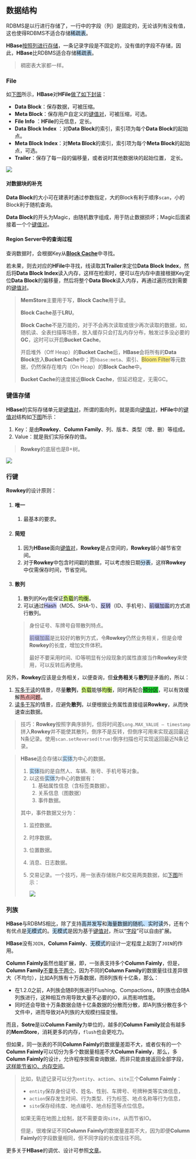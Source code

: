
## 数据结构

RDBMS是以行进行存储了，一行中的字段（列）是固定的，无论该列有没有值，这也使得RDBMS不适合存储<span style=background:#c2e2ff>稀疏表</span>。

**HBase**[按照列进行存储](https://zhuanlan.zhihu.com/p/145551967)，一条记录字段是不固定的，没有值的字段不存储，因此，**HBase**比RDBMS适合存储<span style=background:#c2e2ff>稀疏表</span>。

> 稠密表大家都一样。

### File

如[下图](https://www.iteye.com/blog/asyty-1250301)所示，**HBase**对**HFile**[做了如下封装](https://blog.csdn.net/u011490320/article/details/50814967#3.4/8)：

- **Data Block**：保存数据，可被压缩。
- **Meta Block**：保存用户自定义的<u>键值对</u>，可被压缩，可选。
- **File Info** ：**HFile**的元信息，定长。
- **Data Block Index** ：对**Data Block**的索引，索引项为每个**Data Block**的起始点。
- **Meta Block Index**：对**Meta Block**的索引，索引项为每个**Meta Block**的起始点，可选。
- **Trailer**：保存了每一段的偏移量，或者说时其他数据块的起始位置， 定长。

![](E:\markdown\images\9\hlog.jpg)

#### 对数据块的补充

**Data Block**的大小可在建表时通过参数指定，大的Block有利于顺序`scan`，小的Block利于随机查询。

**Data Block**的开头为Magic，由随机数字组成，用于防止数据损坏；Magic后面紧接着一个个<u>键值对</u>。

#### Region Server中的查询过程

查询数据时，会根据Key从[**Block Cache**](https://www.cnblogs.com/zackstang/p/10061379.html)中寻找。

若未果，则去对应的**HFile**中寻找，线读取其**Trailer**来定位**Data Block Index**，然后将**Data Block Index**读入内存，这样在检索时，便可以在内存中直接根据Key定位**Data Block**的偏移量，然后将整个**Data Block**读入内存，再通过遍历找到需要的<u>键值对</u>。

> **MemStore**主要用于写，**Block Cache**用于读。
>
> **Block Cache**基于**LRU**。
>
> **Block Cache**不是万能的，对于不会再次读取或很少再次读取的数据，如，随机读、全表扫描等场景，放入缓存只会打乱内存分布，触发过多没必要的**GC**，这时可以开启**Bucket Cache**。
>
> 开启堆外（Off Heap）的**Bucket Cache**后，**HBase**会将所有的**Data Block**放入**Bucket Cache**中；而`hbase:meta`、索引、<span style=background:#ffee7c>Bloom Filter</span>等元数据，仍然保存在堆内（On Heap）的**Block Cache**中。
>
> **Bucket Cache**的速度接近**Block Cache**，但延迟稳定，无需GC。

### 键值存储

**HBase**的实际存储单元是<u>键值对</u>，所谓的面向列，就是面向<u>键值对</u>，**HFile**中的<u>键值对</u>结构如[下图](https://blog.csdn.net/bitcarmanlee/article/details/78979836)所示：

1. Key：是由**Rowkey**、**Column Family**、列、版本、类型（增、删）等组成。
2. Value：就是我们实际保存的值。

> **Rowkey**的底层也是B+树。


![](E:\markdown\images\9\hbase-key-value.svg)

### 行键

**Rowkey**的设计原则：

1. #### 唯一

   1. 最基本的要求。

2. #### 简短

   1. 因为**HBase**面向<u>键值对</u>，**Rowkey**是占空间的，**Rowkey**越小越节省空间。
   2. 对于**Rowkey**中包含时间戳的数据，可以考虑按日期<span style=background:#c2e2ff>分表</span>，这样**Rowkey**中仅需保存时间，节省空间。

3. #### 散列

   1. 散列的Key能保证<span style=background:#d4fe7f>负载</span>的<span style=background:#d4fe7f>均衡</span>。
   2. 可以通过<span style=background:#c9ccff>Hash</span>（MD5、SHA-1）、<span style=background:#c9ccff>反转</span>（ID、手机号）、<span style=background:#c9ccff>前缀加盐</span>的方式进行散列。

   > 身份证号、车牌号自带散列特点。
   >
   > <span style=background:#c9ccff>前缀加盐</span>是比较好的散列方式，令**Rowkey**仍然业务相关，但是会增**Rowkey**的长度，增加文件体积。
   >
   > 最好不要采用时间、ID等明显有分段现象的属性直接当作**Rowkey**来使用，可以反转后再使用。

另外，**Rowkey**应该是业务相关，以便查询，但**业务相关**与**散列**是矛盾的，所以：

1. <u>写多于读</u>的情景，尽量**散列**，<span style=background:#d4fe7f>负载</span>能够<span style=background:#d4fe7f>均衡</span>，同时再配合<span style=background:#19d02a>预分区</span>，可以有效缓解<span style=background:#ffb8b8>热点问题</span>。
2. <u>读多于写</u>的情景，应避免**散列**，以便根据业务属性直接组装**Rowkey**，从而快速查出数据。

> 技巧：**Rowkey**按照字典序排列，但将时间差`Long.MAX_VALUE – timestamp`拼入**Rowkey**并不能使其散列，倒序不是反转，但倒序可用来实现返回最近N条记录。使用`scan.setReversed(true)`倒序扫描也可实现返回最近N条记录。

> **HBase**适合存储以<span style=background:#c2e2ff>实体</span>为中心的数据。
>
> 1. <span style=background:#c2e2ff>实体</span>指的是自然人、车辆、账号、手机号等对象。
> 2. 以这些<span style=background:#c2e2ff>实体</span>为中心的数据有：
>    1. 基础属性信息（含标签类数据）。
>    2. 关系信息（图数据）
>    3. 事件数据。
>
> 其中，事件数据又分为：
>
> 1. 监控数据。
>
> 2. 时序数据。
>
> 3. 位置数据。
>
> 4. 消息、日志数据。
>
> 5. 交易记录。一个技巧，用一张表存储账户和交易两类数据，如[下图](http://www.nosqlnotes.com/technotes/hbase/hbase-rowkey/#27.5/41)所示：
>
>    ![](E:\markdown\images\9\hbase-1-table-save-2-kind-information.png)

### 列族

**HBase**与RDBMS相比，除了支持<span style=background:#c2e2ff>高并发写</span>和<span style=background:#c2e2ff>海量数据的随机、实时读</span>外，还有个有优点是<span style=background:#c2e2ff>无模式</span>的。<span style=background:#c2e2ff>无模式</span>是因为基于<u>键值对</u>，所以“<u>字段</u>”可以自由扩展。

**HBase**没有`JOIN`，**Column Faimly**、<span style=background:#c2e2ff>无模式</span>的设计一定程度上起到了`JOIN`的作用。

**Column Faimly**虽然也能扩展，即，一张表支持多个**Column Faimly**，但是，**Column Family**[不要多于两个](https://blog.csdn.net/diaoxie5099/article/details/101350743)，因为不同的**Column Family**的数据量往往差异很大（不均匀），比如A列族有十万条数据，而B列族有十亿条，那么：

- 在1.2.0之前，A列族会随B列族进行Flushing、Compactions，B列族也会随A列族进行，这种相互作用导致大量不必要的IO，从而影响性能。
- 同时还会导致十万条数据会随十亿条数据的分散而分散，即A列族分散在多个文件中，进而导致对A列族的大规模扫描变慢。

而且，**Sotre**是以**Column Family**为单位的，越多的**Column Family**就会有越多的**MemStore**，消耗更多的内存，`flush`也会更吃力。

但如果，同一张表的不同**Column Faimly**的数据量差距不大，或者仅有的一个**Column Faimly**可以切分为多个数据量相差不大**Column Faimly**，那么，多**Column Faimly**的设计，允许程序按需查询数据，而非只能直接返回全部字段，[这样能节省IO、内存空间](https://www.cnblogs.com/duanxz/p/4660784.html#8/12)。

> 比如，轨迹记录可以分为`entity`、`action`、`site`三个**Column Faimly**：
>
> - `entity`保存身份证号、姓名、性别、车牌号、号牌种类等实体信息，
> - `action`保存发生时间、行为类型、行为标签、地点名称等行为信息，
> - `site`保存经纬度、地点编号、地点标签等点位信息。
>
> 如果无需在地图上绘制，就不需要查询`site`，从而节省IO。
>
> 但是，很难保证不同**Column Faimly**的数据量差距不大，因为即便**Column Faimly**的字段数量相同，但不同字段的长度往往不同。

更多关于**HBase**的调优、设计可参照[文章](https://www.cnblogs.com/duanxz/p/3154345.html)。

